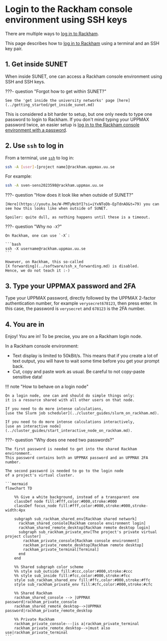 # Login to the Rackham console environment using SSH keys

There are multiple ways to [log in to Rackham](login_rackham.md).

This page describes how to [log in to Rackham](login_rackham.md)
using a terminal and an SSH key pair.

## 1. Get inside SUNET

When inside SUNET, one can access a Rackham console environment
using SSH and SSH keys.

???- question "Forgot how to get within SUNET?"

    See the 'get inside the university networks' page [here](../getting_started/get_inside_sunet.md)

This is considered a bit harder to setup,
but one only needs to type one password to login to Rackham.
If you don't mind typing your UPPMAX password twice,
an easier setup is [log in to the Rackham console environment with a password](login_rackham_console_password.md).

## 2. Use `ssh` to log in

From a terminal, use [`ssh`](../software/ssh.md) to log in:

```bash
ssh -A [user]-[project name]@rackham.uppmax.uu.se
```

For example:

```bash
ssh -A sven-sens2023598@rackham.uppmax.uu.se
```

???- question "How does it look like when outside of SUNET?"

    [Here](https://youtu.be/W-PMTyNcbYI?si=iYxNToDb-EpTdnAO&t=79) you can
    see how this looks like when outside of SUNET.

    Spoiler: quite dull, as nothing happens until these is a timeout.

???- question "Why no `-X`?"

    On Rackham, one can use `-X`:

    ```bash
    ssh -X username@rackham.uppmax.uu.se
    ```

    However, on Rackham, this so-called
    [X forwarding](../software/ssh_x_forwarding.md) is disabled.
    Hence, we do not teach it :-)

## 3. Type your UPPMAX password and 2FA

Type your UPPMAX password,
directly followed by the UPPMAX 2-factor authentication number,
for example `verysecret678123`, then press enter.
In this case, the password is `verysecret` and `678123`
is the 2FA number.

## 4. You are in

Enjoy! You are in! To be precise, you are on a Rackham login node.

In a Rackham console environment:

- Text display is limited to 50kBit/s.
  This means that if you create a lot of text output,
  you will have to wait some time before you get your prompt back.
- Cut, copy and paste work as usual.
  Be careful to not copy-paste sensitive data!

!!! note "How to behave on a login node"

    On a login node, one can and should do simple things only:
    it is a resource shared with all other users on that node.

    If you need to do more intense calculations,
    [use the Slurm job scheduler](../cluster_guides/slurm_on_rackham.md).

    If you need to do more intense calculations interactively,
    [use an interactive node](../cluster_guides/start_interactive_node_on_rackham.md).

???- question "Why does one need two passwords?"

    The first password is needed to get into the shared Rackham environment.
    This password contains both an UPPMAX password and an UPPMAX 2FA number.

    The second password is needed to go to the login node
    of a project's virtual cluster.

    ```mermaid
    flowchart TD

        %% Give a white background, instead of a transparent one
        classDef node fill:#fff,color:#000,stroke:#000
        classDef focus_node fill:#fff,color:#000,stroke:#000,stroke-width:4px

        subgraph sub_rackham_shared_env[Rackham shared network]
          rackham_shared_console[Rackham console environment login]
          rackham_shared_remote_desktop[Rackham remote desktop login]
          subgraph sub_rackham_private_env[The project's private virtual project cluster]
            rackham_private_console[Rackham console environment]
            rackham_private_remote_desktop[Rackham remote desktop]
            rackham_private_terminal[Terminal]
          end
        end

        %% Shared subgraph color scheme
        %% style sub_outside fill:#ccc,color:#000,stroke:#ccc
        %% style sub_inside fill:#fcc,color:#000,stroke:#fcc
        style sub_rackham_shared_env fill:#ffc,color:#000,stroke:#ffc
        style sub_rackham_private_env fill:#cfc,color:#000,stroke:#cfc

        %% Shared Rackham
        rackham_shared_console --> |UPPMAX password|rackham_private_console
        rackham_shared_remote_desktop-->|UPPMAX password|rackham_private_remote_desktop

        %% Private Rackham
        rackham_private_console---|is a|rackham_private_terminal
        rackham_private_remote_desktop-->|must also use|rackham_private_terminal
    ```
